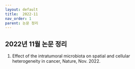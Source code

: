 ```yaml
---
layout: default
title:  2022-11
nav_order: 1
parent: 논문 정리
---
```


## **2022년 11월 논문 정리**  
1. Effect of the intratumoral microbiota on spatial and cellular heterogeneity in cancer, Nature, Nov. 2022.  


